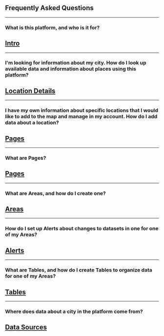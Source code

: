 
## **Frequently Asked Questions** 
______
### What is this platform, and who is it for?

## [**Intro**](https://www.citiesense.com/docs/pages/01-Intro.md "Intro")
______
### I'm looking for information about my city. How do I look up available data and information about places using this platform?

## [**Location Details**](https://www.citiesense.com/docs/pages/02-Location_Details.md "Location Details")
______
### I have my own information about specific locations that I would like to add to the map and manage in my account. How do I add data about a location? 

## [**Pages**](https://www.citiesense.com/docs/pages/03-Pages.md "Pagea")
______
### What are Pages?

## [**Pages**](https://www.citiesense.com/docs/pages/03-Pages.md "Pagea")
______
### What are Areas, and how do I create one?

## [**Areas**](https://www.citiesense.com/docs/pages/04-Areas.md "Areas")
______
### How do I set up Alerts about changes to datasets in one for one of my Areas?

## [**Alerts**](https://www.citiesense.com/docs/pages/05-Alerts.md "Dashboards")
______
### What are Tables, and how do I create Tables to organize data for one of my Areas?

## [**Tables**](https://www.citiesense.com/docs/pages/06-Tables.md "Tables")
______
### Where does data about a city in the platform come from? 

## [**Data Sources**](https://www.citiesense.com/docs/pages/09-Sources.md "Citiesense Data Sources")

